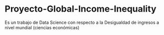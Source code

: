 # Proyecto-Global-Income-Inequality
Es un trabajo de Data Science con respecto a la Desigualdad de ingresos a nivel mundial (ciencias económicas)
